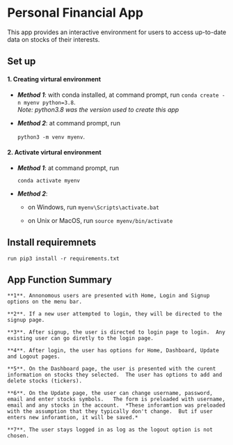 # **Personal Financial App**

   This app provides an interactive environment for users to access up-to-date data on stocks of their interests.


## **Set up** 
#### **1. Creating virtural environment**
	 
- **_Method 1_**: with conda installed, at command prompt, run 
	`conda create -n myenv python=3.8`.    
	_Note: python3.8 was the version used to create this app_


- **_Method 2_**: at command prompt, run

	`python3 -m venv myenv`.

#### **2. Activate virtural environment**

- **_Method 1_**: at command prompt, run 

	`conda activate myenv`

- **_*_Method 2_*_**: 

	- on Windows, run `myenv\Scripts\activate.bat`

	- on Unix or MacOS, run `source myenv/bin/activate`	

## **Install requiremnets**	 

	run pip3 install -r requirements.txt

## **App Function Summary**

	**1**. Annonomous users are presented with Home, Login and Signup options on the menu bar.

	**2**. If a new user attempted to login, they will be directed to the signup page.

	**3**. After signup, the user is directed to login page to login.  Any existing user can go diretly to the login page.

	**4**. After login, the user has options for Home, Dashboard, Update and Logout pages.

	**5**. On the Dashboard page, the user is presented with the curent information on stocks they selected.  The user has options to add and delete stocks (tickers).

	**6**. On the Update page, the user can change username, password, email and enter stocks symbols.   The form is preloaded with username, email and any stocks in the account.  *These inforamtion was preloaded with the assumption that they typically don't change.  But if user enters new inforamtion, it will be saved.*

	**7**. The user stays logged in as log as the logout option is not chosen.   
